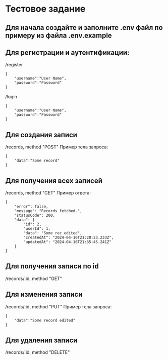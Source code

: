 # Тестовое задание

## Для начала создайте и заполните .env файл по примеру из файла .env.example

## Для регистрации и аутентификации:
/register
```
{
	"username":"User Name",
	"password":"Password"
}
```
/login
```
{
	"username":"User Name",
	"password":"Password"
}
```

## Для создания записи
/records, method "POST"
Пример тела запроса:
```
{
	"data":"Some record"
}
```

## Для получения всех записей
/records, method "GET"
Пример ответа:
```
{
	"error": false,
	"message": "Records fetched.",
	"statusCode": 200,
	"data": {
		"id": 2,
		"userId": 1,
		"data": "Some rec edited",
		"createdAt": "2024-04-16T21:28:23.233Z",
		"updatedAt": "2024-04-16T21:35:45.241Z"
	}
}
```

## Для получения записи по id
/records/:id, method "GET"

## Для изменения записи
/records/:id, method "PUT"
Пример тела запроса:
```
{
	"data":"Some record edited"
}
```

## Для удаления записи
/records/:id, method "DELETE"